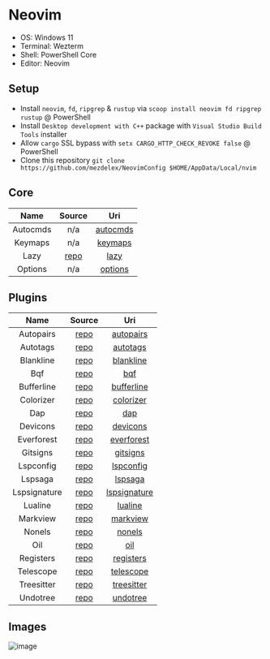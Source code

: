 # Neovim

- OS: Windows 11
- Terminal: Wezterm
- Shell: PowerShell Core
- Editor: Neovim

## Setup

- Install `neovim`, `fd`, `ripgrep` & `rustup` via `scoop install neovim fd ripgrep rustup` @ PowerShell
- Install `Desktop development with C++` package with `Visual Studio Build Tools` installer
- Allow `cargo` SSL bypass with `setx CARGO_HTTP_CHECK_REVOKE false` @ PowerShell
- Clone this repository `git clone https://github.com/mezdelex/NeovimConfig $HOME/AppData/Local/nvim`

## Core

|   Name   |                   Source                   |                                         Uri                                          |
| :------: | :----------------------------------------: | :----------------------------------------------------------------------------------: |
| Autocmds |                    n/a                     | [autocmds](https://github.com/mezdelex/NeovimConfig/blob/main/lua/core/autocmds.lua) |
| Keymaps  |                    n/a                     |  [keymaps](https://github.com/mezdelex/NeovimConfig/blob/main/lua/core/keymaps.lua)  |
|   Lazy   | [repo](https://github.com/folke/lazy.nvim) |     [lazy](https://github.com/mezdelex/NeovimConfig/blob/main/lua/core/lazy.lua)     |
| Options  |                    n/a                     |  [options](https://github.com/mezdelex/NeovimConfig/blob/main/lua/core/options.lua)  |

## Plugins

|     Name     |                             Source                             |                                               Uri                                               |
| :----------: | :------------------------------------------------------------: | :---------------------------------------------------------------------------------------------: |
|  Autopairs   |        [repo](https://github.com/windwp/nvim-autopairs)        |    [autopairs](https://github.com/mezdelex/NeovimConfig/tree/main/lua/plugins/autopairs.lua)    |
|   Autotags   |       [repo](https://github.com/windwp/nvim-ts-autotag)        |     [autotags](https://github.com/mezdelex/NeovimConfig/tree/main/lua/plugins/autotags.lua)     |
|  Blankline   | [repo](https://github.com/lukas-reineke/indent-blankline.nvim) |    [blankline](https://github.com/mezdelex/NeovimConfig/tree/main/lua/plugins/blankline.lua)    |
|     Bqf      |        [repo](https://github.com/kevinhwang91/nvim-bqf)        |          [bqf](https://github.com/mezdelex/NeovimConfig/tree/main/lua/plugins/bqf.lua)          |
|  Bufferline  |       [repo](https://github.com/akinsho/bufferline.nvim)       |   [bufferline](https://github.com/mezdelex/NeovimConfig/tree/main/lua/plugins/bufferline.lua)   |
|  Colorizer   |     [repo](https://github.com/norcalli/nvim-colorizer.lua)     |    [colorizer](https://github.com/mezdelex/NeovimConfig/tree/main/lua/plugins/colorizer.lua)    |
|     Dap      |        [repo](https://github.com/rcarriga/nvim-dap-ui)         |          [dap](https://github.com/mezdelex/NeovimConfig/tree/main/lua/plugins/dap.lua)          |
|   Devicons   |     [repo](https://github.com/nvim-tree/nvim-web-devicons)     |     [devicons](https://github.com/mezdelex/NeovimConfig/tree/main/lua/plugins/devicons.lua)     |
|  Everforest  |         [repo](https://github.com/sainnhe/everforest)          |   [everforest](https://github.com/mezdelex/NeovimConfig/blob/main/lua/plugins/everforest.lua)   |
|   Gitsigns   |       [repo](https://github.com/lewis6991/gitsigns.nvim)       |     [gitsigns](https://github.com/mezdelex/NeovimConfig/tree/main/lua/plugins/gitsigns.lua)     |
|  Lspconfig   |        [repo](https://github.com/neovim/nvim-lspconfig)        |    [lspconfig](https://github.com/mezdelex/NeovimConfig/tree/main/lua/plugins/lspconfig.lua)    |
|   Lspsaga    |        [repo](https://github.com/nvimdev/lspsaga.nvim)         |      [lspsaga](https://github.com/mezdelex/NeovimConfig/tree/main/lua/plugins/lspsaga.lua)      |
| Lspsignature |      [repo](https://github.com/ray-x/lsp_signature.nvim)       | [lspsignature](https://github.com/mezdelex/NeovimConfig/tree/main/lua/plugins/lspsignature.lua) |
|   Lualine    |      [repo](https://github.com/nvim-lualine/lualine.nvim)      |      [lualine](https://github.com/mezdelex/NeovimConfig/tree/main/lua/plugins/lualine.lua)      |
|   Markview   |        [repo](https://github.com/OXY2DEV/markview.nvim)        |     [markview](https://github.com/mezdelex/NeovimConfig/tree/main/lua/plugins/markview.lua)     |
|    Nonels    |       [repo](https://github.com/nvimtools/none-ls.nvim)        |       [nonels](https://github.com/mezdelex/NeovimConfig/tree/main/lua/plugins/nonels.lua)       |
|     Oil      |          [repo](https://github.com/stevearc/oil.nvim)          |          [oil](https://github.com/mezdelex/NeovimConfig/tree/main/lua/plugins/oil.lua)          |
|  Registers   |      [repo](https://github.com/tversteeg/registers.nvim)       |    [registers](https://github.com/mezdelex/NeovimConfig/tree/main/lua/plugins/registers.lua)    |
|  Telescope   |    [repo](https://github.com/nvim-telescope/telescope.nvim)    |    [telescope](https://github.com/mezdelex/NeovimConfig/tree/main/lua/plugins/telescope.lua)    |
|  Treesitter  |   [repo](https://github.com/nvim-treesitter/nvim-treesitter)   |   [treesitter](https://github.com/mezdelex/NeovimConfig/tree/main/lua/plugins/treesitter.lua)   |
|   Undotree   |           [repo](https://github.com/mbbill/undotree)           |     [undotree](https://github.com/mezdelex/NeovimConfig/tree/main/lua/plugins/undotree.lua)     |

## Images

![image](https://github.com/user-attachments/assets/3f59362b-5d91-4c20-a1fd-c880e8530fd2)
